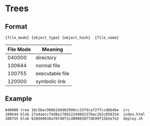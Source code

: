 # Trees

## Format

```
{file_mode} {object_type} {object_hash}	 {file_name}
```

| File Mode | Meaning         |
| --------- | --------------- |
| 040000    | directory       |
| 100644    | normal file     |
| 100755    | executable file |
| 120000    | symbolic link   |

## Example

```
040000 tree 18c5bec90862ddd02999cc33fdcaf2ffccdbb4be  src
100644 blob 27a4aeccf4d8e1789222440d137bac282c850154  index.html
100755 blob 620d49638a76f40f2cd89003077db99f15b5e7e2  deploy.sh
```
